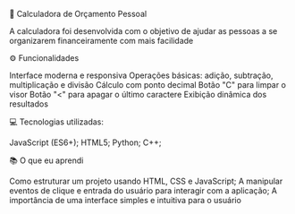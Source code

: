 💸 Calculadora de Orçamento Pessoal

A calculadora foi desenvolvida com o objetivo de ajudar as pessoas a se organizarem financeiramente com mais facilidade

⚙️ Funcionalidades

Interface moderna e responsiva
Operações básicas: adição, subtração, multiplicação e divisão
Cálculo com ponto decimal
Botão "C" para limpar o visor
Botão "<" para apagar o último caractere
Exibição dinâmica dos resultados

💻 Tecnologias utilizadas:

JavaScript (ES6+);
HTML5;
Python;
C++;

📚 O que eu aprendi

Como estruturar um projeto usando HTML, CSS e JavaScript;
A manipular eventos de clique e entrada do usuário para interagir com a aplicação;
A importância de uma interface simples e intuitiva para o usuário
